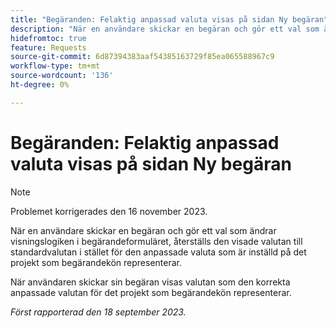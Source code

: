 ```yaml
---
title: "Begäranden: Felaktig anpassad valuta visas på sidan Ny begäran"
description: "När en användare skickar en begäran och gör ett val som ändrar visningslogiken i begärandeformuläret, återställs den visade valutan till standardvalutan i stället för den anpassade valuta som är inställd på det projekt som begärandekön representerar."
hidefromtoc: true
feature: Requests
source-git-commit: 6d87394383aaf54385163729f85ea065588967c9
workflow-type: tm+mt
source-wordcount: '136'
ht-degree: 0%

---
```



# Begäranden: Felaktig anpassad valuta visas på sidan Ny begäran

>[!NOTE]
>
>Problemet korrigerades den 16 november 2023.

När en användare skickar en begäran och gör ett val som ändrar visningslogiken i begärandeformuläret, återställs den visade valutan till standardvalutan i stället för den anpassade valuta som är inställd på det projekt som begärandekön representerar.

När användaren skickar sin begäran visas valutan som den korrekta anpassade valutan för det projekt som begärandekön representerar.

_Först rapporterad den 18 september 2023._
